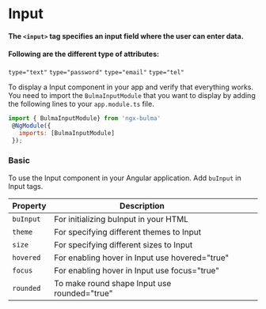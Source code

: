 # Input

#### The `<input>` tag specifies an input field where the user can enter data.

#### Following are the different type of attributes:

`type="text"`
`type="password"`
`type="email"`
`type="tel"`

To display a Input component in your app and verify that everything works.
You need to import the `BulmaInputModule` that you want to display by adding the following lines to your `app.module.ts` file.

```javascript
import { BulmaInputModule} from 'ngx-bulma'
 @NgModule({
   imports: [BulmaInputModule]
 });
```

### Basic

To use the Input component in your Angular application.
Add `buInput` in Input tags.

| Property  | Description                                    |     |     |     |
| --------- | ---------------------------------------------- | --- | --- | --- |
| `buInput` | For initializing buInput in your HTML          |     |     |     |
| `theme`   | For specifying different themes to Input       |     |     |     |
| `size`    | For specifying different sizes to Input        |     |     |     |
| `hovered` | For enabling hover in Input use hovered="true" |
| `focus`   | For enabling hover in Input use focus="true"   |
| `rounded` | To make round shape Input use rounded="true"   |
